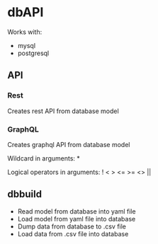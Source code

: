 # dbAPI

Works with:
- mysql
- postgresql

## API

### Rest
Creates rest API from database model
### GraphQL
Creates graphql API from database model

Wildcard in arguments: *

Logical operators in arguments: ! < > <= >= <> ||

## dbbuild
- Read model from database into yaml file
- Load model from yaml file into database
- Dump data from database to .csv file
- Load data from .csv file into database